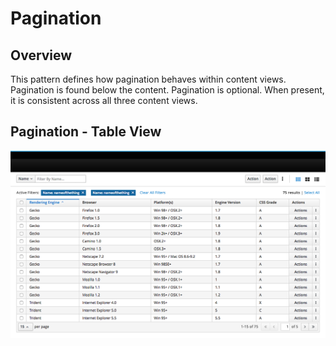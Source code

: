 # Pagination

## Overview

This pattern defines how pagination behaves within content views. Pagination is found below the content. Pagination is optional. When present, it is consistent across all three content views.

## Pagination - Table View

![Pagination Overview](img/pagination_overview.png)
